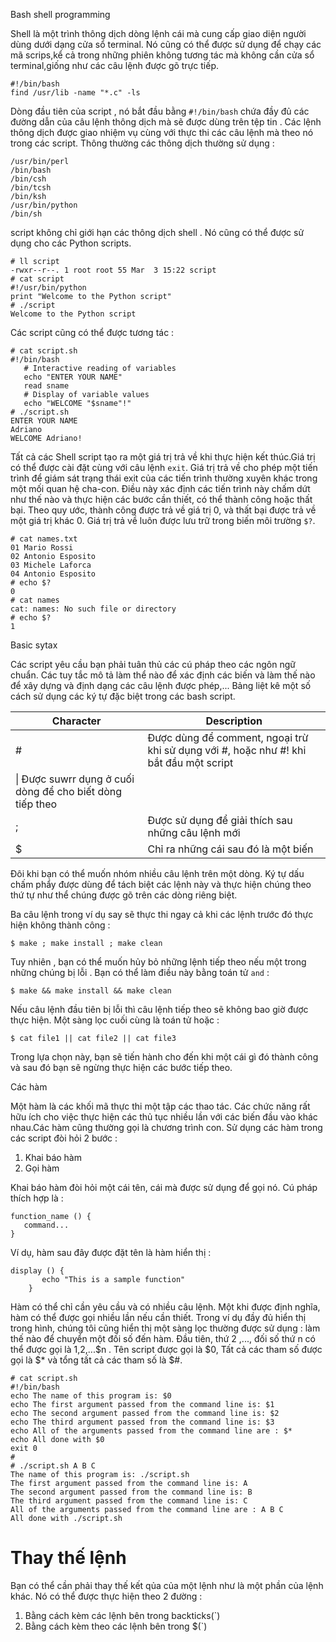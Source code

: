 Bash shell programming

Shell là một trình thông dịch dòng lệnh cái mà cung cấp giao diện người dùng dưới dạng cửa sổ terminal. Nó cũng có thể được sử dụng để chạy các mã scrips,kể cả trong những phiên không tương tác mà không cần cửa sổ terminal,giống như các câu lệnh được gõ trực tiếp.

```
#!/bin/bash
find /usr/lib -name "*.c" -ls
```

Dòng đầu tiên của script , nó bắt đầu bằng `#!/bin/bash` chứa đầy đủ các đường dẫn của câu lệnh thông dịch mà sẽ được dùng trên tệp tin . Các lệnh thông dịch được giao nhiệm vụ cùng với thực thi các câu lệnh mà theo nó trong các script. Thông thường các thông dịch thường sử dụng :

```
/usr/bin/perl
/bin/bash
/bin/csh
/bin/tcsh
/bin/ksh
/usr/bin/python
/bin/sh
```

script không chỉ giới hạn các thông dịch shell . Nó cũng có thể được sử dụng cho các Python scripts.

```
# ll script
-rwxr--r--. 1 root root 55 Mar  3 15:22 script
# cat script
#!/usr/bin/python
print "Welcome to the Python script"
# ./script
Welcome to the Python script
```

 Các script cũng có thể được tương tác :

 ```
 # cat script.sh
 #!/bin/bash
    # Interactive reading of variables
    echo "ENTER YOUR NAME"
    read sname
    # Display of variable values
    echo "WELCOME "$sname"!"
 # ./script.sh
 ENTER YOUR NAME
 Adriano
 WELCOME Adriano!
 ```

Tất cả các Shell script tạo ra một giá trị trả về  khi thực hiện kết thúc.Giá trị có thể được cài đặt cùng với câu lệnh `exit`. Giá trị trả về cho phép một tiến trình để giám sát trạng thái exit của các tiến trình thường xuyên khác trong một mối quan hệ cha-con. Điều này xác định các tiến trình này chấm dứt như thế nào và thực hiện các bước cần thiết, có thể thành công hoặc thất bại. Theo quy ước, thành công được trả về giá trị 0, và thất bại được trả về một giá trị khác 0. Giá trị trả về luôn được lưu trữ trong biến môi trường `$?`.

```
# cat names.txt
01 Mario Rossi
02 Antonio Esposito
03 Michele Laforca
04 Antonio Esposito
# echo $?
0
# cat names
cat: names: No such file or directory
# echo $?
1
```

Basic sytax

Các script yêu cầu bạn phải tuân thủ các cú pháp theo các ngôn ngữ chuẩn. Các tuy tắc mô tả làm thể nào để xác định các biến và làm thế nào để xây dựng và định dạng các câu lệnh được phép,... Bảng liệt kê một số cách sử dụng các ký tự đặc biệt trong các bash script.


|Character|Description|
|---------|-----------|
|#|Được dùng để  comment, ngoại trừ khi sử dụng với \#, hoặc như #! khi bắt đầu một script|
|\\| Được suwrr dụng ở cuối dòng để cho biết dòng tiếp theo|
|;|Được sử dụng để giải thích sau những câu lệnh mới|
|$|Chỉ ra những cái sau đó là một biến|

Đôi khi bạn có thể muốn nhóm nhiều câu lệnh trên một dòng. Ký tự dấu chấm phẩy được dùng để tách biệt các lệnh này và thực hiện chúng theo thứ tự như thể chúng được gõ trên các dòng riêng biệt.

Ba câu lệnh trong ví dụ say sẽ thực thi ngay cả khi các lệnh trước đó thực hiện không thành công :

```
$ make ; make install ; make clean
```

Tuy nhiên , bạn có thể muốn hủy bỏ những lệnh tiếp theo nếu một trong những chúng bị lỗi . Bạn có thể làm điều này bằng toán tử `and` :

```
$ make && make install && make clean
```

Nếu câu lệnh đầu tiên bị lỗi thì câu lệnh tiếp theo sẽ không bao giờ được thực hiện. Một sàng lọc cuối cùng là toán tử hoặc :

```
$ cat file1 || cat file2 || cat file3
```

Trong lựa chọn này, bạn sẽ tiến hành cho đến khi một cái gì đó thành công và sau đó bạn sẽ ngừng thực hiện các bước tiếp theo.

Các hàm

Một hàm là các khối mã thực thi một tập các thao tác. Các chức năng rất hữu ích cho việc thực hiện  các thủ tục nhiều lần với các biến đầu vào khác nhau.Các hàm cũng thường gọi là chương trình con. Sử dụng các hàm trong các script đòi hỏi 2 bước :

 1. Khai báo hàm
 2. Gọi hàm

Khai báo hàm đòi hỏi một cái tên, cái mà được sử dụng để gọi nó. Cú pháp thích hợp là :

```
function_name () {
   command...
}
```

Ví dụ, hàm sau đây được đặt tên là hàm hiển thị :

```
display () {
       echo "This is a sample function"
    }
```

Hàm có thể chỉ cần yêu cầu và có nhiều câu lệnh. Một khi được định nghĩa, hàm có thể được gọi nhiều lần nếu cần thiết. Trong ví dụ đầy đủ hiển thị trong hình, chúng tôi cũng hiển thị một sàng lọc thường được sử dụng : làm thế nào để chuyển một đối số đến hàm. Đầu tiên, thứ 2 ,..., đối số thứ n có thể được gọi là $1,$2,...$n . Tên script được gọi là $0, Tất cả các tham số được gọi là $* và tổng tất cả các tham số là $#.

```
# cat script.sh
#!/bin/bash
echo The name of this program is: $0
echo The first argument passed from the command line is: $1
echo The second argument passed from the command line is: $2
echo The third argument passed from the command line is: $3
echo All of the arguments passed from the command line are : $*
echo All done with $0
exit 0
#
# ./script.sh A B C
The name of this program is: ./script.sh
The first argument passed from the command line is: A
The second argument passed from the command line is: B
The third argument passed from the command line is: C
All of the arguments passed from the command line are : A B C
All done with ./script.sh
```

# Thay thế lệnh

Bạn có thể cần phải thay thế kết qủa của một lệnh như là một phần của lệnh khác. Nó có thể được thực hiện theo 2 đường : 

1. Bằng cách kèm các lệnh bên trong backticks(`)
2. Bằng cách kèm theo các lệnh bên trong $(`)
